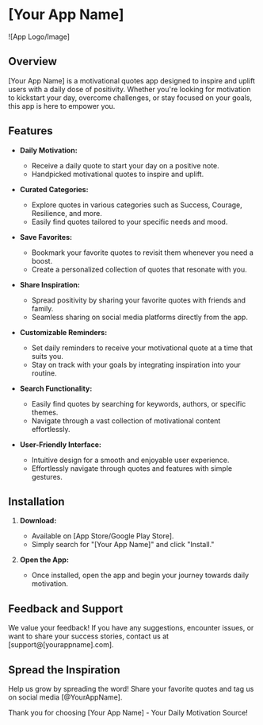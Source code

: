 # [Your App Name]

![App Logo/Image]

## Overview

[Your App Name] is a motivational quotes app designed to inspire and uplift users with a daily dose of positivity. Whether you're looking for motivation to kickstart your day, overcome challenges, or stay focused on your goals, this app is here to empower you.

## Features

- **Daily Motivation:**
  - Receive a daily quote to start your day on a positive note.
  - Handpicked motivational quotes to inspire and uplift.

- **Curated Categories:**
  - Explore quotes in various categories such as Success, Courage, Resilience, and more.
  - Easily find quotes tailored to your specific needs and mood.

- **Save Favorites:**
  - Bookmark your favorite quotes to revisit them whenever you need a boost.
  - Create a personalized collection of quotes that resonate with you.

- **Share Inspiration:**
  - Spread positivity by sharing your favorite quotes with friends and family.
  - Seamless sharing on social media platforms directly from the app.

- **Customizable Reminders:**
  - Set daily reminders to receive your motivational quote at a time that suits you.
  - Stay on track with your goals by integrating inspiration into your routine.

- **Search Functionality:**
  - Easily find quotes by searching for keywords, authors, or specific themes.
  - Navigate through a vast collection of motivational content effortlessly.

- **User-Friendly Interface:**
  - Intuitive design for a smooth and enjoyable user experience.
  - Effortlessly navigate through quotes and features with simple gestures.

## Installation

1. **Download:**
   - Available on [App Store/Google Play Store].
   - Simply search for "[Your App Name]" and click "Install."

2. **Open the App:**
   - Once installed, open the app and begin your journey towards daily motivation.

## Feedback and Support

We value your feedback! If you have any suggestions, encounter issues, or want to share your success stories, contact us at [support@[yourappname].com].

## Spread the Inspiration

Help us grow by spreading the word! Share your favorite quotes and tag us on social media [@YourAppName].

Thank you for choosing [Your App Name] - Your Daily Motivation Source!

